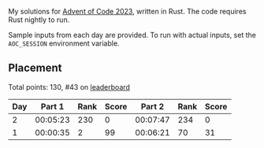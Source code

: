My solutions for [Advent of Code 2023](https://adventofcode.com/2023), written in Rust. The code requires Rust nightly to run.

Sample inputs from each day are provided. To run with actual inputs, set the `AOC_SESSION` environment variable.

## Placement

Total points: 130, #43 on [leaderboard](https://adventofcode.com/2023/leaderboard)

| Day | Part 1   | Rank | Score | Part 2   | Rank | Score |
| --- | -------- | ---- | ----- | -------- | ---- | ----- |
| 2   | 00:05:23 | 230  | 0     | 00:07:47 | 234  | 0     |
| 1   | 00:00:35 | 2    | 99    | 00:06:21 | 70   | 31    |
